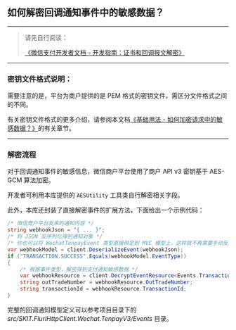 ﻿## 如何解密回调通知事件中的敏感数据？

---

> 请先自行阅读：
>
> [《微信支付开发者文档 - 开发指南：证书和回调报文解密》](https://pay.weixin.qq.com/wiki/doc/apiv3_partner/wechatpay/wechatpay4_2.shtml)

---

### 密钥文件格式说明：

需要注意的是，平台为商户提供的是 PEM 格式的密钥文件，需区分文件格式之间的不同。

有关密钥文件格式的更多介绍，请参阅本文档[《基础用法 - 如何加密请求中的敏感数据？》](./Basic_RequestSensitiveDataEncryption.md)的有关章节。

---

### 解密流程

对于回调通知事件的敏感信息，微信商户平台使用了商户 API v3 密钥基于 AES-GCM 算法加密。

开发者可利用本库提供的 `AESUtility` 工具类自行解密相关字段。

此外，本库还封装了直接解密事件的扩展方法，下面给出一个示例代码：

```csharp
/* 微信商户平台发来的通知内容 */
string webhookJson = "{ ... }";
/* 将 JSON 反序列化得到通知对象 */
/* 你也可以将 WechatTenpayEvent 类型直接绑定到 MVC 模型上，这样就不再需要手动反序列化 */
var webhookModel = client.DeserializeEvent(webhookJson);
if ("TRANSACTION.SUCCESS".Equals(webhookModel.EventType))
{
    /* 根据事件类型，解密得到支付通知敏感数据 */
    var webhookResource = client.DecryptEventResource<Events.TransactionResource>(webhookModel);
    string outTradeNumber = webhookResource.OutTradeNumber;
    string transactionId = webhookResource.TransactionId;
}
```

完整的回调通知模型定义可以参考项目目录下的 _src/SKIT.FlurlHttpClient.Wechat.TenpayV3/Events_ 目录。
